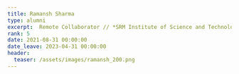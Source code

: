 ```yaml
---
title: Ramansh Sharma
type: alumni
excerpt:  Remote Collaborator // *SRM Institute of Science and Technology*
rank: 5
date: 2021-08-31 00:00:00
date_leave: 2023-04-31 00:00:00
header:
  teaser: /assets/images/ramansh_200.png
---
```

